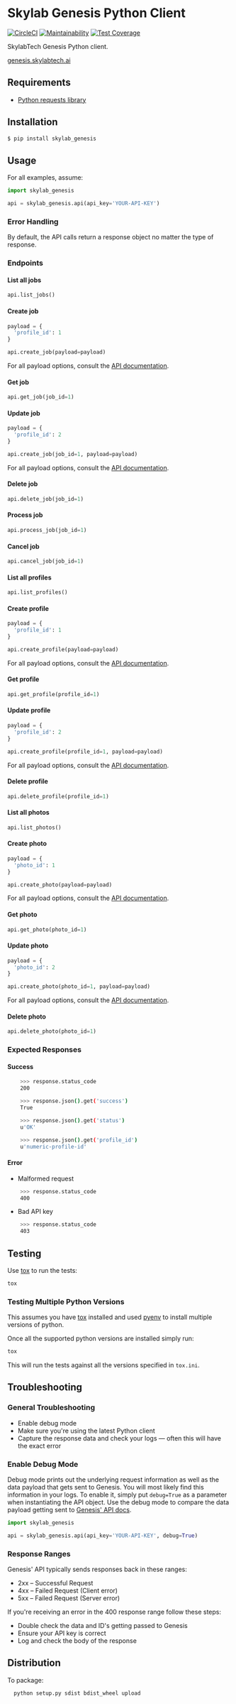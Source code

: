 # Skylab Genesis Python Client

[![CircleCI](https://circleci.com/gh/skylab-tech/genesis_client_python.svg?style=svg)](https://circleci.com/gh/skylab-tech/genesis_client_python)
[![Maintainability](https://api.codeclimate.com/v1/badges/6e3316f60d72a9ca9276/maintainability)](https://codeclimate.com/github/skylab-tech/genesis_client_python/maintainability)
[![Test Coverage](https://api.codeclimate.com/v1/badges/6e3316f60d72a9ca9276/test_coverage)](https://codeclimate.com/github/skylab-tech/genesis_client_python/test_coverage)

SkylabTech Genesis Python client.

[genesis.skylabtech.ai](https://genesis.skylabtech.ai)

## Requirements

- [Python requests library](http://docs.python-requests.org/en/master/user/install/#install)

## Installation

```bash
$ pip install skylab_genesis
```

## Usage

For all examples, assume:

```python
import skylab_genesis

api = skylab_genesis.api(api_key='YOUR-API-KEY')
```

### Error Handling

By default, the API calls return a response object no matter the type of response.

### Endpoints

#### List all jobs

```python
api.list_jobs()
```

#### Create job

```python
payload = {
  'profile_id': 1
}

api.create_job(payload=payload)
```

For all payload options, consult the [API documentation](http://docs.genesis.skylabtech.ai/#operation/createJob).

#### Get job

```python
api.get_job(job_id=1)
```

#### Update job

```python
payload = {
  'profile_id': 2
}

api.create_job(job_id=1, payload=payload)
```

For all payload options, consult the [API documentation](http://docs.genesis.skylabtech.ai/#operation/updateJobById).

#### Delete job

```python
api.delete_job(job_id=1)
```

#### Process job

```python
api.process_job(job_id=1)
```

#### Cancel job

```python
api.cancel_job(job_id=1)
```

#### List all profiles

```python
api.list_profiles()
```

#### Create profile

```python
payload = {
  'profile_id': 1
}

api.create_profile(payload=payload)
```

For all payload options, consult the [API documentation](http://docs.genesis.skylabtech.ai/#operation/createProfile).

#### Get profile

```python
api.get_profile(profile_id=1)
```

#### Update profile

```python
payload = {
  'profile_id': 2
}

api.create_profile(profile_id=1, payload=payload)
```

For all payload options, consult the [API documentation](http://docs.genesis.skylabtech.ai/#operation/updateProfileById).

#### Delete profile

```python
api.delete_profile(profile_id=1)
```

#### List all photos

```python
api.list_photos()
```

#### Create photo

```python
payload = {
  'photo_id': 1
}

api.create_photo(payload=payload)
```

For all payload options, consult the [API documentation](http://docs.genesis.skylabtech.ai/#operation/createPhoto).

#### Get photo

```python
api.get_photo(photo_id=1)
```

#### Update photo

```python
payload = {
  'photo_id': 2
}

api.create_photo(photo_id=1, payload=payload)
```

For all payload options, consult the [API documentation](http://docs.genesis.skylabtech.ai/#operation/updatePhotoById).

#### Delete photo

```python
api.delete_photo(photo_id=1)
```

### Expected Responses

#### Success

```bash
    >>> response.status_code
    200

    >>> response.json().get('success')
    True

    >>> response.json().get('status')
    u'OK'

    >>> response.json().get('profile_id')
    u'numeric-profile-id'
```

#### Error

* Malformed request

```bash
    >>> response.status_code
    400
```

* Bad API key

```bash
    >>> response.status_code
    403
```

## Testing

Use [tox](https://tox.readthedocs.io/en/latest/) to run the tests:

```bash
tox
```

### Testing Multiple Python Versions

This assumes you have [tox](https://tox.readthedocs.io/en/latest/) installed and used
[pyenv](https://github.com/yyuu/pyenv) to install multiple versions of python.

Once all the supported python versions are installed simply run:

```bash
tox
```

This will run the tests against all the versions specified in `tox.ini`.

## Troubleshooting

### General Troubleshooting

- Enable debug mode
- Make sure you're using the latest Python client
- Capture the response data and check your logs &mdash; often this will have the exact error

### Enable Debug Mode

Debug mode prints out the underlying request information as well as the data
payload that gets sent to Genesis. You will most likely find this information
in your logs. To enable it, simply put `debug=True` as a parameter when instantiating
the API object. Use the debug mode to compare the data payload getting
sent to [Genesis' API docs](http://docs.genesis.skylabtech.ai/#).

```python
import skylab_genesis

api = skylab_genesis.api(api_key='YOUR-API-KEY', debug=True)
```
### Response Ranges

Genesis' API typically sends responses back in these ranges:

-   2xx – Successful Request
-   4xx – Failed Request (Client error)
-   5xx – Failed Request (Server error)

If you're receiving an error in the 400 response range follow these steps:

-   Double check the data and ID's getting passed to Genesis
-   Ensure your API key is correct
-   Log and check the body of the response

## Distribution

To package:

```bash
  python setup.py sdist bdist_wheel upload
```